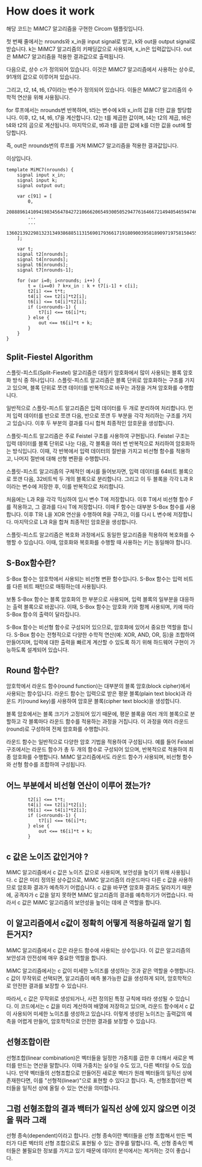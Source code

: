 # How does it work

해당 코드는 MiMC7 알고리즘을 구현한 Circom 템플릿입니다.

첫 번째 줄에서는 nrounds와 x_in을 input signal로 받고, k와 out을 output signal로 받습니다. k는 MiMC7 알고리즘의 키패딩값으로 사용되며, x_in은 입력값입니다. out은 MiMC7 알고리즘을 적용한 결과값으로 출력됩니다.

다음으로, 상수 c가 정의되어 있습니다. 이것은 MiMC7 알고리즘에서 사용하는 상수로, 91개의 값으로 이루어져 있습니다.

그리고, t2, t4, t6, t7이라는 변수가 정의되어 있습니다. 이들은 MiMC7 알고리즘의 수학적 연산을 위해 사용됩니다.

for 루프에서는 nrounds번 반복하며, t라는 변수에 k와 x_in의 값을 더한 값을 할당합니다. 이후, t2, t4, t6, t7을 계산합니다. t2는 t를 제곱한 값이며, t4는 t2의 제곱, t6은 t4와 t2의 곱으로 계산됩니다. 마지막으로, t6과 t를 곱한 값에 k를 더한 값을 out에 할당합니다.

즉, out은 nrounds번의 루프를 거쳐 MiMC7 알고리즘을 적용한 결과값입니다.

이상입니다.
```
template MiMC7(nrounds) {
    signal input x_in;
    signal input k;
    signal output out;

    var c[91] = [
        0,
        20888961410941983456478427210666206549300505294776164667214940546594746570981,
        ...
        ...
        13602139229813231349386885113156901793661719180900395818909719758150455500533
    ];

    var t;
    signal t2[nrounds];
    signal t4[nrounds];
    signal t6[nrounds];
    signal t7[nrounds-1];

    for (var i=0; i<nrounds; i++) {
        t = (i==0) ? k+x_in : k + t7[i-1] + c[i];
        t2[i] <== t*t;
        t4[i] <== t2[i]*t2[i];
        t6[i] <== t4[i]*t2[i];
        if (i<nrounds-1) {
            t7[i] <== t6[i]*t;
        } else {
            out <== t6[i]*t + k;
        }
    }
}
```
## Split-Fiestel Algorithm 

스플릿-피스트(Split-Fiestel) 알고리즘은 대칭키 암호화에서 많이 사용되는 블록 암호화 방식 중 하나입니다. 스플릿-피스트 알고리즘은 블록 단위로 암호화하는 구조를 가지고 있으며, 블록 단위로 쪼갠 데이터를 반복적으로 바꾸는 과정을 거쳐 암호화를 수행합니다.

일반적으로 스플릿-피스트 알고리즘은 입력 데이터를 두 개로 분리하여 처리합니다. 먼저 입력 데이터를 반으로 쪼갠 다음, 반으로 쪼갠 두 부분을 각각 처리하는 구조를 가지고 있습니다. 이후 두 부분의 결과를 다시 합쳐 최종적인 암호문을 생성합니다.

스플릿-피스트 알고리즘은 주로 Feistel 구조를 사용하여 구현됩니다. Feistel 구조는 입력 데이터를 블록 단위로 나눈 다음, 각 블록을 여러 번 반복적으로 처리하여 암호화하는 방식입니다. 이때, 각 반복에서 입력 데이터의 절반을 가지고 비선형 함수를 적용하고, 나머지 절반에 대해 선형 변환을 수행합니다.

스플릿-피스트 알고리즘의 구체적인 예시를 들어보자면, 입력 데이터를 64비트 블록으로 쪼갠 다음, 32비트씩 두 개의 블록으로 분리합니다. 그리고 이 두 블록을 각각 L과 R이라는 변수에 저장한 후, 이를 반복적으로 처리합니다.

처음에는 L과 R을 각각 믹싱하여 임시 변수 T에 저장합니다. 이후 T에서 비선형 함수 F를 적용하고, 그 결과를 다시 T에 저장합니다. 이때 F 함수는 대부분 S-Box 함수를 사용합니다. 이후 T와 L을 XOR 연산을 수행하여 R을 구하고, 이를 다시 L 변수에 저장합니다. 마지막으로 L과 R을 합쳐 최종적인 암호문을 생성합니다.

스플릿-피스트 알고리즘은 복호화 과정에서도 동일한 알고리즘을 적용하여 복호화를 수행할 수 있습니다. 이때, 암호화와 복호화를 수행할 때 사용하는 키는 동일해야 합니다.

## S-Box함수란?

S-Box 함수는 암호학에서 사용되는 비선형 변환 함수입니다. S-Box 함수는 입력 비트를 다른 비트 패턴으로 매핑하는데 사용됩니다.

보통 S-Box 함수는 블록 암호화의 한 부분으로 사용되며, 입력 블록의 일부분을 대응하는 출력 블록으로 바꿉니다. 이때, S-Box 함수는 암호화 키와 함께 사용되며, 키에 따라 S-Box 함수의 출력이 달라집니다.

S-Box 함수는 비선형 함수로 구성되어 있으므로, 암호화에 있어서 중요한 역할을 합니다. S-Box 함수는 전형적으로 다양한 수학적 연산(예: XOR, AND, OR, 등)을 조합하여 만들어지며, 입력에 대한 출력을 빠르게 계산할 수 있도록 하기 위해 하드웨어 구현이 가능하도록 설계되어 있습니다.

## Round 함수란?
암호학에서 라운드 함수(round function)는 대부분의 블록 암호(block cipher)에서 사용되는 함수입니다. 라운드 함수는 입력으로 받은 평문 블록(plain text block)과 라운드 키(round key)를 사용하여 암호문 블록(cipher text block)을 생성합니다.

블록 암호에서는 블록 크기가 고정되어 있기 때문에, 평문 블록을 여러 개의 블록으로 분할하고 각 블록마다 라운드 함수를 적용하는 과정을 거칩니다. 이 과정을 여러 라운드(round)로 구성하여 전체 암호화를 수행합니다.

라운드 함수는 일반적으로 다양한 암호 기법을 적용하여 구성됩니다. 예를 들어 Feistel 구조에서는 라운드 함수가 총 두 개의 함수로 구성되어 있으며, 반복적으로 적용하여 최종 암호화를 수행합니다. MiMC 알고리즘에서도 라운드 함수가 사용되며, 비선형 함수와 선형 함수를 조합하여 구성됩니다.

## 어느 부분에서 비선형 연산이 이루어 졌는가?
```
        t2[i] <== t*t;
        t4[i] <== t2[i]*t2[i];
        t6[i] <== t4[i]*t2[i];
        if (i<nrounds-1) {
            t7[i] <== t6[i]*t;
        } else {
            out <== t6[i]*t + k;
        }
```

## c 값은 노이즈 값인거야 ?

MiMC 알고리즘에서 c 값은 노이즈 값으로 사용되며, 보안성을 높이기 위해 사용됩니다. c 값은 미리 정의된 상수값으로, MiMC 알고리즘의 라운드마다 다른 c 값을 사용하므로 암호화 결과가 예측하기 어렵습니다. c 값을 바꾸면 암호화 결과도 달라지기 때문에, 공격자가 c 값을 알지 못하면 MiMC 알고리즘의 결과를 예측하기가 어렵습니다. 따라서 c 값은 MiMC 알고리즘의 보안성을 높이는 데에 큰 역할을 합니다.

## 이 알고리즘에서 c값이 정확히 어떻게 적용하길래 알기 힘든거지?

MiMC 알고리즘에서 c 값은 라운드 함수에 사용되는 상수입니다. 이 값은 알고리즘의 보안성과 안전성에 매우 중요한 역할을 합니다.

MiMC 알고리즘에서는 c 값이 미세한 노이즈를 생성하는 것과 같은 역할을 수행합니다. c 값이 무작위로 선택되면, 알고리즘이 예측 불가능한 값을 생성하게 되어, 암호학적으로 안전한 결과를 보장할 수 있습니다.

따라서, c 값은 무작위로 생성되거나, 사전 정의된 특정 규칙에 따라 생성될 수 있습니다. 이 코드에서는 c 값을 미리 계산하여 배열에 저장하고 있으며, 라운드 함수에서 c 값이 사용되어 미세한 노이즈를 생성하고 있습니다. 이렇게 생성된 노이즈는 출력값의 예측을 어렵게 만들어, 암호학적으로 안전한 결과를 보장할 수 있습니다.


## 선형조합이란

선형조합(linear combination)은 벡터들을 일정한 가중치를 곱한 후 더해서 새로운 벡터를 만드는 연산을 말합니다. 이때 가중치는 실수일 수도 있고, 다른 벡터일 수도 있습니다. 만약 벡터들의 선형조합으로 만들어진 새로운 벡터가 원래 벡터들의 일직선 상에 존재한다면, 이를 "선형적(linear)"으로 표현할 수 있다고 합니다. 즉, 선형조합이란 벡터들을 일직선 상에 올릴 수 있는 연산을 의미합니다.

## 그럼 선형조합의 결과 백터가 일직선 상에 있지 않으면 이것을 뭐라 그래 

선형 종속(dependent)이라고 합니다. 선형 종속이란 벡터들을 선형 조합해서 만든 벡터가 다른 벡터의 선형 조합으로도 표현될 수 있는 경우를 말합니다. 즉, 선형 종속인 벡터들은 불필요한 정보를 가지고 있기 때문에 데이터 분석에서는 제거하는 것이 좋습니다.
